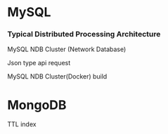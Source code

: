 # MySQL  

### Typical Distributed Processing Architecture
MySQL NDB Cluster (Network Database) 

Json type api request

MySQL NDB Cluster(Docker) build

# MongoDB

TTL index
